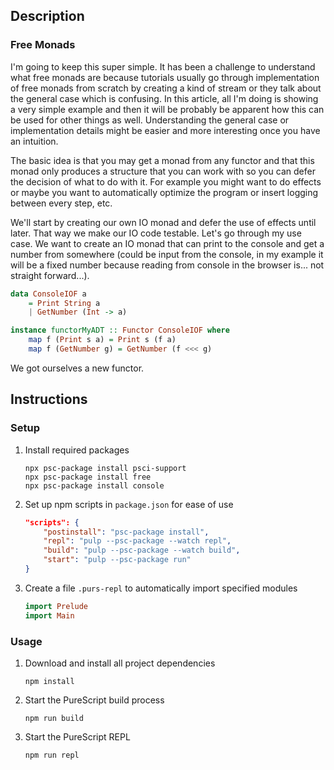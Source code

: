 ## Description
### Free Monads
I'm going to keep this super simple. It has been a challenge to understand what free monads are because tutorials usually go through implementation of free monads from scratch by creating a kind of stream or they talk about the general case which is confusing. In this article, all I'm doing is showing a very simple example and then it will be probably be apparent how this can be used for other things as well. Understanding the general case or implementation details might be easier and more interesting once you have an intuition.

The basic idea is that you may get a monad from any functor and that this monad only produces a structure that you can work with so you can defer the decision of what to do with it. For example you might want to do effects or maybe you want to automatically optimize the program or insert logging between every step, etc.

We'll start by creating our own IO monad and defer the use of effects until later. That way we make our IO code testable. Let's go through my use case. We want to create an IO monad that can print to the console and get a number from somewhere (could be input from the console, in my example it will be a fixed number because reading from console in the browser is... not straight forward...).
```purescript
data ConsoleIOF a
    = Print String a
    | GetNumber (Int -> a)

instance functorMyADT :: Functor ConsoleIOF where
    map f (Print s a) = Print s (f a)
    map f (GetNumber g) = GetNumber (f <<< g)
```
We got ourselves a new functor.
## Instructions
### Setup
1. Install required packages
    ```
    npx psc-package install psci-support
    npx psc-package install free
    npx psc-package install console
    ```
1. Set up npm scripts in `package.json` for ease of use
    ```json
    "scripts": {
        "postinstall": "psc-package install",
        "repl": "pulp --psc-package --watch repl",
        "build": "pulp --psc-package --watch build",
        "start": "pulp --psc-package run"
    }
    ```
1. Create a file `.purs-repl` to automatically import specified modules
    ```purescript
    import Prelude
    import Main
    ```
### Usage
1. Download and install all project dependencies
    ```
    npm install
    ```
1. Start the PureScript build process
    ```
    npm run build
    ```
1. Start the PureScript REPL
    ```
    npm run repl
    ```